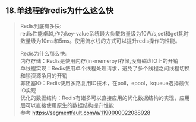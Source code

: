 ## 18.单线程的redis为什么这么快
>Redis到底有多快:                            
>redis性能卓越,作为key-value系统最大负载数量级为10W/s,set和get耗时数量级为10ms和5ms。使用流水线的方式可以提升redis操作的性能。                     
>                                   
>Redis为什么那么快:                                      
>内存存储：Redis是使用内存(in-memeroy)存储,没有磁盘IO上的开销                                  
 单线程实现：Redis使用单个线程处理请求，避免了多个线程之间线程切换和锁资源争用的开销                                  
 非阻塞IO：Redis使用多路复用IO技术，在poll，epool，kqueue选择最优IO实现                             
 优化的数据结构：Redis有诸多可以直接应用的优化数据结构的实现，应用层可以直接使用原生的数据结构提升性能                                        
>参考 https://segmentfault.com/a/1190000022088928             

